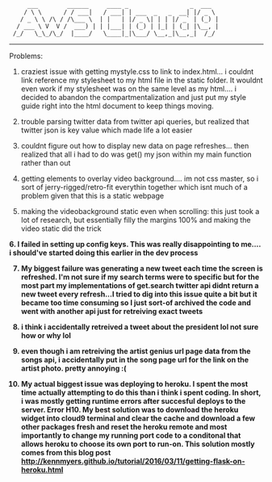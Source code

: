          ___        ______     ____ _                 _  ___  
        / \ \      / / ___|   / ___| | ___  _   _  __| |/ _ \ 
       / _ \ \ /\ / /\___ \  | |   | |/ _ \| | | |/ _` | (_) |
      / ___ \ V  V /  ___) | | |___| | (_) | |_| | (_| |\__, |
     /_/   \_\_/\_/  |____/   \____|_|\___/ \__,_|\__,_|  /_/ 
 ----------------------------------------------------------------- 
Problems: 
1. craziest issue with getting mystyle.css to link to index.html... i couldnt link reference my stylesheet to my html file in the static folder. It wouldnt even work if my stylesheet was on the same level as my html.... i decided to abandon the compartmentalization and just put my style guide right into the html document to keep things moving. 

2. trouble parsing twitter data from twitter api queries, but realized that twitter json is key value which made life a lot easier

3. couldnt figure out how to display new data on page refreshes... then realized that all i had to do was get() my json within my main function rather than out

4. getting elements to overlay video background.... im not css master, so i sort of jerry-rigged/retro-fit everythin together which isnt much of a problem given that this is a static webpage

5. making the videobackground static even when scrolling: this just took a lot of research, but essentially filly the margins 100% and making the video static did the trick

<b>6. I failed in setting up config keys. This was really disappointing to me.... i should've started doing this earlier in the dev process<b>

7. My biggest failure was generating a new tweet each time the screen is refreshed. I'm not sure if my search terms were to specific but for the most part my implementations of get.search twitter api didnt return a new tweet every refresh...I tried to dig into this issue quite a bit but it became too time consuming so I just sort-of archived the code and went with another api just for retreiving exact tweets

8. i think i accidentally retreived a tweet about the president lol not sure how or why lol

9. even though i am retreiving the artist genius url page data from the songs api, i accidentally put in the song page url for the link on the artist photo. pretty annoying :(

10. My actual biggest issue was deploying to heroku. I spent the most time actually attempting to do this than i think i spent coding. In short, i was mostly getting runtime errors after succesful deploys to the server. Error H10. My best solution was to download the heroku widget into cloud9 terminal and clear the cache and download a few other packages fresh and reset the heroku remote and most importantly to change my running port code to a conditonal that allows heroku to choose its own port to run-on. This solution mostly comes from this blog post http://kennmyers.github.io/tutorial/2016/03/11/getting-flask-on-heroku.html
